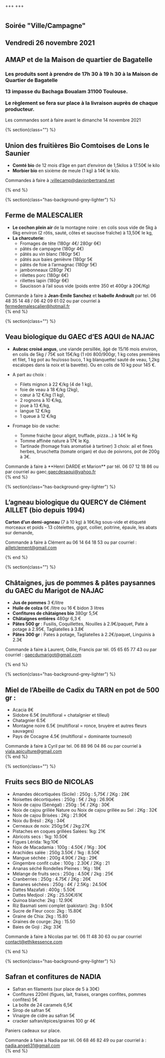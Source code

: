 +++
+++

<section class="section hero">
<div class="hero-body">
<div class="container">
<div class="columns is-desktop">
<div class="column is-8 is-offset-2 content has-text-centered">

<h1 class="title is-1"> Soirée "Ville/Campagne" <br/>
</h1>

<h2> Vendredi 26 novembre 2021 </h2>
<h2> AMAP et de la Maison de quartier de Bagatelle </h2>

<h3>
Les produits sont à prendre de 17h 30 à 19 h 30 à la Maison de Quartier de Bagatelle

13 impasse du Bachaga Boualam 31100 Toulouse.

Le règlement se fera sur place à la livraison auprès de chaque producteur.

</h3>
<div class="notification is-danger">
Les commandes sont à faire avant le  dimanche 14 novembre 2021
</div>

</div>
</div>
</div>
</div>
</section>


{% section(class="") %}
## Union des fruitières Bio Comtoises de Lons le Saunier

- **Comté bio** de 12 mois d’âge en part d’environ de 1,5kilos à 17.50€ le kilo
- **Morbier bio** en sixième de meule (1 kg) à 14€ le kilo.

<div class="box is-primary">
 Commandes à faire à  <a href="mailto:villecamp@davionbertrand.net"> :villecamp@davionbertrand.net </a>
</div>


{% end %}

{% section(class="has-background-grey-lighter") %}
## Ferme de MALESCALIER

- **Le cochon plein air** de la montagne noire : en colis sous vide de 5kg à 6kg environ (2 rôtis, sauté, côtes et saucisse fraîche) à 13,50€ le kg,
- **La charcuterie**:
    - Fromages de tête (180gr 4€/ 280gr 6€)
    - pâtés de campagne (180gr 4€)
    - pâtés au vin blanc (180gr 5€)
    - pâtés aux baies genièvre (180gr 5€
    - pâtés de foie à l’armagnac (180gr 5€)
    - jambonneaux (280gr 7€)
    - rillettes porc (180gr 6€)
    - rillettes lapin (180gr 6€)
    - Saucisson à l’ail  sous vide (poids entre 350 et 400gr à 20€/Kg)

<div class="box is-primary">
Commande à faire à <b>Jean-Emile Sanchez</b>  et <b>Isabelle Andrault</b> par tel. 06 48 35 14 48 / 06 42 09 61 02 ou par courriel à <a href="mailto:fermedemalescalier@hotmail.fr"> fermedemalescalier@hotmail.fr </a>
</div>
{% end %}

{% section(class="") %}
## Veau biologique du GAEC d’ES AQUI de NAJAC

- **Aubrac croisé angus**, une viande persillée, âgé de 15/16 mois environ, en colis de 5kg / 75€ soit 15€/kg (1 rôti 800/900gr, 1 kg cotes premières et filet, 1 kg pot au feu/osso buco, 1 kg blanquette/ sauté de veau, 1,2kg escalopes dans la noix et la bavette). Ou en colis de 10 kg pour 145 €.
- A part au choix :
    - Filets mignon à 22 €/kg (4 de 1 kg),
    - foie de veau à 18 €/kg (2kg),
    - cœur à 12 €/kg (1 kg),
    - 2 rognons à 10 €/kg,
    - joue à 13 €/kg,
    - langue 12 €/kg
    - 1 queue à 12 €/kg

- Fromage bio de vache:
    - Tomme fraiche (pour aligot, truffade, pizza…) à 14€ le Kg
    - Tomme affinée nature à 17€ le Kg.
    - Tartinade (fromage frais aromatisé à tartiner) 3 choix: ail et fines herbes, bruschetta (tomate origan) et duo de poivrons, pot de 200g à 3€.

<div class="box is-primary">
Commande à faire à **Henri DARDE et Marion** par tél. 06 07 12 18 86 ou par courriel au gaec<a href="mailto:gaecdesaqui@yahoo.fr"> gaecdesaqui@yahoo.fr </a>
</div>
{% end %}

{% section(class="has-background-grey-lighter") %}
## L’agneau biologique du QUERCY de Clément AILLET (bio depuis 1994)

**Carton d’un demi-agneau** (7 à 10 kg) à 16€/kg sous-vide et étiqueté morceaux et poids - 13 côtelettes, gigot, collier, poitrine, épaule, les abats sur demande,

<div class="box is-primary">
Commande à faire à Clément au 06 14 64 18 53 ou par courriel : <a href="mailto:ailletclement@gmail.com"> ailletclement@gmail.com </a>
</div>

{% end %}

{% section(class="") %}
## Châtaignes, jus de pommes & pâtes paysannes du GAEC du Marigot de NAJAC
- **Jus de pommes** 3 €/litre
- **Huile de colza** 6€ /litre ou 16 € bidon 3 litres
- **Confitures de châtaignes bio** 380gr 5,5€
- **Châtaignes entières** 480gr 6,3 €
- **Pâtes	500 gr** : Fusilis, Coquillettes, Nouilles à 2.9€/paquet, Pate à potage à 2.95€,  Tagliatelles à 3.8€
- **Pâtes  300 gr** : Pates à potage, Tagliatelles à 2.2€/paquet,  Linguinis à 2.3€

<div class="box is-primary">
Commande à faire à Laurent, Odile, Francis par tél. 05 65 65 77 43 ou par courriel : <a href="mailto:gaecdumarigot@gmail.com" > gaecdumarigot@gmail.com </a>
</div>

{% end %}

{% section(class="has-background-grey-lighter") %}
## Miel de l’Abeille de Cadix du TARN en pot de 500 gr :
- Acacia 8€
- Sidobre 6.5€ (multifloral = chataîgnier et tilleul)
- Chatagnier 6.5€
- Montagne noire 6.5€ (multifloral = ronce, bruyère et autres fleurs sauvages)
- Pays de Cocagne 4.5€ (multifloral = dominante tournesol)

<div class="box is-primary">
Commande à faire à Cyril par tel. 06 88 96 04 86 ou par courriel à <a href="mailto:viala.apiculture@gmail.com">viala.apiculture@gmail.com </a>
</div>
{% end %}

{% section(class="") %}
## Fruits secs BIO de NICOLAS

- Amandes décortiquées (Sicile) : 250g : 5,75€ / 2Kg : 28€
- Noisettes décortiquées : 250g : 5€ / 2kg : 26.90€
- Noix de cajou (Sénégal) : 250g : 5€ / 2Kg : 30€
- Noix de cajou grillée Nature ou Noix de cajou grillée au Sel : 2Kg : 32€
- Noix de cajou Brisées : 2Kg : 21.90€
- Noix du Brésil : 2Kg : 34€
- Cerneaux de noix: 250g:5€ / 2kg:27€
- Pistaches en coques grillées Salées: 1kg: 21€
- Abricots secs : 1kg: 10.50€
- Figues Lérida: 1kg:10€
- Noix de Macadamia : 100g : 4.50€ / 1Kg : 30€
- Arachides salée : 250g 3.50€ / 1kg : 8.50€
- Mangue séchée : 200g 4.90€ / 2kg : 29€
- Gingembre confit cube : 100g : 2.30€ / 2Kg : 21
- Ananas séché Rondelles Pleines : 1Kg : 18€
- Mélange de fruits secs : 250g : 4.50€ / 2kg : 25€
- Cranberries : 250g : 4.75€ / 2Kg : 26€
- Bananes séchées : 250g : 4€ / 2.5Kg : 24.50€
- Dattes Mazafati : 400g : 5.50€
- Dattes Medjool : 2Kg : 25.50€/61€
- Quinoa blanche: 2kg : 12.90€
- Riz Basmati semi complet (pakistan): 2kg : 9.50€
- Sucre de Fleur coco: 2kg : 15.80€
- Graine de Chia: 2kg : 15.80
- Graines de courge: 2kg : 15.50
- Baies de Goji : 2kg: 33€


<div class="box is-primary">
Commande à faire à Nicolas par tel. 06 11 48 30 63 ou par courriel <a href="mailto:contact@ethikessence.com"> contact@ethikessence.com </a>
</div>

{% end %}

{% section(class="has-background-grey-lighter") %}
## Safran et confitures de NADIA

- Safran en filaments (sur place de 5 à 30€)
- Confitures 220ml (figues, lait, fraises, oranges confites, pommes confites) 5€
- La boîte de 24 caramels 6,5€
- Sirop de safran 5€
- Vinaigre de cidre au safran 5€
- cracker safran/épices/graines 100 gr 4€

Paniers cadeaux sur place.
<div class="box is-primary">
Commande à faire à Nadia par tél. 06 68 46 82 49 ou par courriel à : <a href="maito:nadia.angeli31@gmail.com"> nadia.angeli31@gmail.com </a>
</div>
{% end %}



